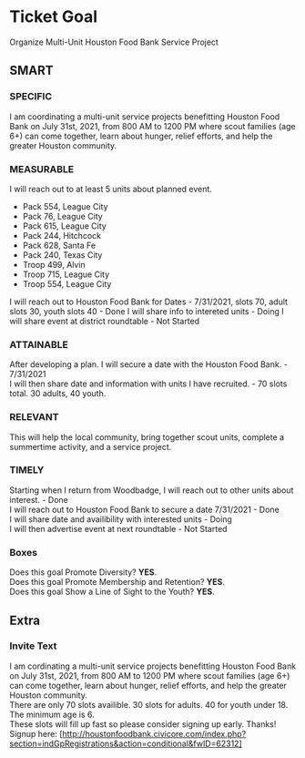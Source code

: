 # Ticket Goal #

Organize Multi-Unit Houston Food Bank Service Project

## SMART ##

### SPECIFIC ###

I am coordinating a multi-unit service projects benefitting Houston Food Bank on July 31st, 2021, from 800 AM to 1200 PM where scout families (age 6+) can come together, learn about hunger, relief efforts, and help the greater Houston community.

### MEASURABLE ###

I will reach out to at least 5 units about planned event.  
- Pack 554, League City
- Pack 76, League City
- Pack 615, League City
- Pack 244, Hitchcock
- Pack 628, Santa Fe
- Pack 240, Texas City
- Troop 499, Alvin
- Troop 715, League City
- Troop 554, League City

I will reach out to Houston Food Bank for Dates - 7/31/2021, slots 70, adult slots 30, youth slots 40 - Done
I will share info to intereted units - Doing
I will share event at district roundtable - Not Started

### ATTAINABLE ###

After developing a plan. I will secure a date with the Houston Food Bank. - 7/31/2021  
I will then share date and information with units I have recruited. - 70 slots total. 30 adults, 40 youth.

### RELEVANT ###

This will help the local community, bring together scout units, complete a summertime activity, and a service project.

### TIMELY ###

Starting when I return from Woodbadge, I will reach out to other units about interest. - Done  
I will reach out to Houston Food Bank to secure a date 7/31/2021 - Done  
I will share date and availibility with interested units - Doing  
I will then advertise event at next roundtable  - Not Started

### Boxes ###

Does this goal Promote Diversity? **YES**.  
Does this goal Promote Membership and Retention? **YES**.  
Does this goal Show a Line of Sight to the Youth? **YES**.

## Extra ##

### Invite Text ###

I am cordinating a multi-unit service projects benefitting Houston Food Bank on July 31st, 2021, from 800 AM to 1200 PM where scout families (age 6+) can come together, learn about hunger, relief efforts, and help the greater Houston community.  
There are only 70 slots availible. 30 slots for adults. 40 for youth under 18. The minimum age is 6.  
These slots will fill up fast so please consider signing up early. Thanks!  
Signup here:
[http://houstonfoodbank.civicore.com/index.php?section=indGpRegistrations&action=conditional&fwID=62312]
